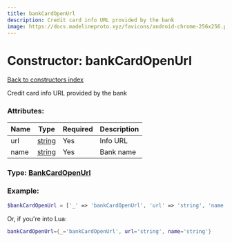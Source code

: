 ```yaml
---
title: bankCardOpenUrl
description: Credit card info URL provided by the bank
image: https://docs.madelineproto.xyz/favicons/android-chrome-256x256.png
---
```

# Constructor: bankCardOpenUrl  
[Back to constructors index](index.md)



Credit card info URL provided by the bank

### Attributes:

| Name     |    Type       | Required | Description |
|----------|---------------|----------|-------------|
|url|[string](../types/string.md) | Yes|Info URL|
|name|[string](../types/string.md) | Yes|Bank name|



### Type: [BankCardOpenUrl](../types/BankCardOpenUrl.md)


### Example:

```php
$bankCardOpenUrl = ['_' => 'bankCardOpenUrl', 'url' => 'string', 'name' => 'string'];
```  


Or, if you're into Lua:

```lua
bankCardOpenUrl={_='bankCardOpenUrl', url='string', name='string'}

```


